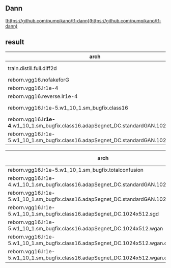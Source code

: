 
## Dann

[https://github.com/pumpikano/tf-dann](https://github.com/pumpikano/tf-dann)


## result

|arch|result|
|---|----|
|train.distill.full.diff2d|first epoch can reach 19|
reborn.vgg16.nofakeforG|epoch8:1,terminated|
reborn.vgg16.lr1e-4|epoch4=1,terminated|
reborn.vgg16.reverse.lr1e-4|epoch16:=8,terminated|
reborn.vgg16.lr1e-5.w1_10_1.sm_bugfix.class16|epoch26=18,up and down, terminated|
reborn.vgg16.**lr1e-4**.w1_10_1.sm_bugfix.class16.adapSegnet_DC.standardGAN.1024x512|epoch10=20,up and down,terminated|reborn.vgg16.**lr1e-4**.w1_10_1.sm_bugfix.class16.adapSegnet_DC.1024x512|epoch10=22,terminated|
reborn.vgg16.lr1e-5.w1_10_1.sm_bugfix.class16.adapSegnet_DC.standardGAN.1024x512|largest=28, but is unstable, terminated|

|arch|train mIoU|eval mIoU|
|---|----|----|
|reborn.vgg16.lr1e-5.w1_10_1.sm_bugfix.totalconfusion|22|17.82
reborn.vgg16.lr1e-4.w1_10_1.sm_bugfix.class16.adapSegnet_DC.standardGAN.1024x512|23.93|20.57|
reborn.vgg16.lr1e-5.w1_10_1.sm_bugfix.class16.adapSegnet_DC.standardGAN.1024x512|28.45|19.72|
reborn.vgg16.lr1e-5.w1_10_1.sm_bugfix.class16.adapSegnet_DC.1024x512.sgd|30.57|26.18|
reborn.vgg16.lr1e-5.w1_10_1.sm_bugfix.class16.adapSegnet_DC.1024x512.wgan|29.70|27.45|
reborn.vgg16.lr1e-5.w1_10_1.sm_bugfix.class16.adapSegnet_DC.1024x512.wgan.d_mse|28.54|28.21|
reborn.vgg16.lr1e-5.w1_10_1.sm_bugfix.class16.adapSegnet_DC.1024x512.wgan.d_mse.dstep1|30.95|28.88|
